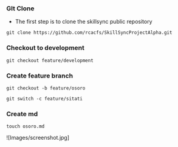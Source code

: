 ### GIt Clone
- The first step is to clone the skillsync public repository
```
git clone https://github.com/rcacfs/SkillSyncProjectAlpha.git

```
### Checkout to development
```
git checkout feature/development
```

### Create feature branch
```
git checkout -b feature/osoro

git switch -c feature/sitati

```

### Create md 
```
touch osoro.md

```
![Images/screenshot.jpg]



